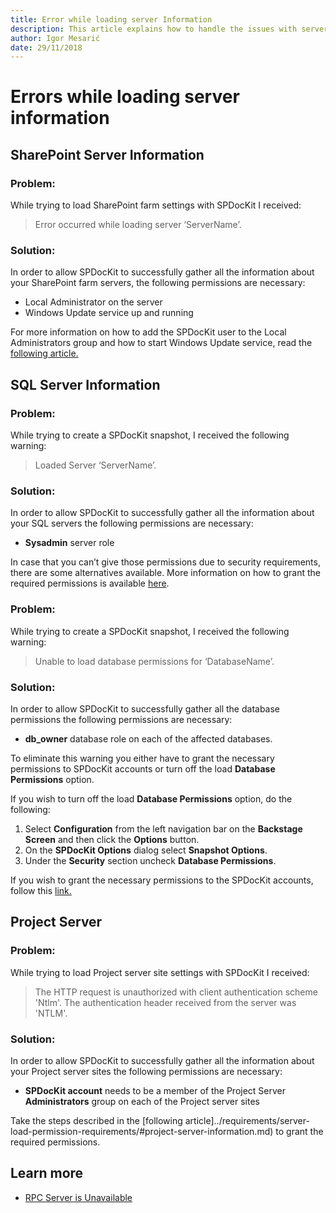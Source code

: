 ```yaml
---
title: Error while loading server Information
description: This article explains how to handle the issues with server load.
author: Igor Mesarić
date: 29/11/2018
---
```


# Errors while loading server information

## SharePoint Server Information

### Problem:

While trying to load SharePoint farm settings with SPDocKit I received:

> Error occurred while loading server ‘ServerName’.

### Solution:

In order to allow SPDocKit to successfully gather all the information about your SharePoint farm servers, the following permissions are necessary:

* Local Administrator on the server
* Windows Update service up and running

For more information on how to add the SPDocKit user to the Local Administrators group and how to start Windows Update service, read the [following article.](../../requirements/server-load-permission-requirements.md#sharepoint-server-information)

## SQL Server Information

### Problem:

While trying to create a SPDocKit snapshot, I received the following warning:

> Loaded Server ‘ServerName’.

### Solution:

In order to allow SPDocKit to successfully gather all the information about your SQL servers the following permissions are necessary:

* **Sysadmin** server role

In case that you can’t give those permissions due to security requirements, there are some alternatives available. More information on how to grant the required permissions is available [here](../../requirements/server-load-permission-requirements.md#granting-permissions-1).

### Problem:

While trying to create a SPDocKit snapshot, I received the following warning:

> Unable to load database permissions for ‘DatabaseName’.

### Solution:

In order to allow SPDocKit to successfully gather all the database permissions the following permissions are necessary:

* **db\_owner** database role on each of the affected databases.

To eliminate this warning you either have to grant the necessary permissions to SPDocKit accounts or turn off the load **Database Permissions** option.

If you wish to turn off the load **Database Permissions** option, do the following:

1. Select **Configuration** from the left navigation bar on the **Backstage Screen** and then click the **Options** button.
2. On the **SPDocKit Options** dialog select **Snapshot Options**.
3. Under the **Security** section uncheck **Database Permissions**.

If you wish to grant the necessary permissions to the SPDocKit accounts, follow this [link.](../../requirements/server-load-permission-requirements.md#sql-server-information)

## Project Server

### Problem:

While trying to load Project server site settings with SPDocKit I received:

> The HTTP request is unauthorized with client authentication scheme 'Ntlm'. The authentication header received from the server was 'NTLM'.

### Solution:

In order to allow SPDocKit to successfully gather all the information about your Project server sites the following permissions are necessary:

* **SPDocKit account** needs to be a member of the Project Server **Administrators** group on each of the Project server sites

Take the steps described in the \[following article\]../requirements/server-load-permission-requirements/\#project-server-information.md\) to grant the required permissions.

## Learn more

* [RPC Server is Unavailable](rpc-server-unavailable.md)

